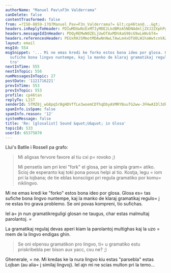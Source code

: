 ```yaml
---
authorName: "Manuel Pav\xF3n Valderrama"
canDelete: false
contentTrasformed: false
from: =?ISO-8859-1?Q?Manuel_Pav=F3n_Valderrama?= &lt;cp46tan@...&gt;
headers.inReplyToHeader: PDIwMDUwNzExMTIyMDE2LkdBMzA5NDNAdmljZXJ2ZXphPg==
headers.messageIdInHeader: PDQyREMwN0ZELjUwOTAxMDVAaG90cG9wLmNvbT4=
headers.referencesHeader: PEUxRHJSMmotMDAwNnNwLTAwLm4xOTU0LW1haWwtcnVAZjIxLm1haWwucnU+IDw0MkQyMjlFOS42MDkwNDA3QE1BR1JPVVAuUlU+IDwyMDA1MDcxMTEyMjAxNi5HQTMwOTQzQHZpY2VydmV6YT4=
layout: email
msgId: 554
msgSnippet: '... Mi ne emas kredi ke forko estos bona ideo por glosa. Glosa estas
  sufiche bona lingvo nuntempe, kaj la manko de klaraj gramatikaj reguloj ne estas
  tro'
nextInTime: 555
nextInTopic: 556
numMessagesInTopic: 27
postDate: '1121716221'
prevInTime: 553
prevInTopic: 553
profile: cp46tan
replyTo: LIST
senderId: 5TMZ8j_wG8pq5rBgHDVffLe3woemCDThqDbyAVMRYBuuTG2ww-JFHwAIDl3dkyvfqUIUy6lLcpw2w61iC6Wt-tlU8e2hVVy36wlc0kkxa18oeeGTfmOihnE25YgZ6I2Uo2gLBTKI
spamInfo.isSpam: false
spamInfo.reason: '12'
systemMessage: false
title: 'Re: [glosalist] Sound &quot;U&quot; in Glosa'
topicId: 533
userId: 65375870
---
```


Llui's Batlle i Rossell pa grafo:

> Mi aligxas fervore favore al tiu cxi p=
rovoko ;)
> 
> Mi pensetis iam pri krei "fork" el glosa, per ia simpla gram=
atiko. Scioj de
> esperanto kaj toki pona povus helpi al tio. Kostja, legu =
iom pri la lojbana; de
> tie eblas konsciigxi pri regula gramatiko por komu=
niklingvo.

Mi ne emas kredi ke "forko" estos bona ideo por glosa. Glosa es=
tas sufiche bona 
lingvo nuntempe, kaj la manko de klaraj gramatikaj regulo=
j ne estas tro grava 
problemo. Se oni povas kompreni, tio sufichas.

Iel a=
jn nun gramatikreguligi glosan ne taugus, char estas malmultaj parolantoj. =

La gramatikaj regulaj devas aperi kiam la parolantoj multighas kaj la uzo =
mem de 
la lingvo endigas ghin.

> Se oni elpensu gramatikon pro lingvo, ti=
u gramatiko estu priskribebla per bison
> aux yacc, cxu ne? ;)

Ghenerale, =
ne. Mi kredas ke la nura lingvo kiu estas "parsebla" estas Lojban (au 
alia=
j similaj lingvoj). Iel ajn mi ne scias multon pri la temo...


